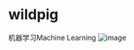 # wildpig
机器学习Machine Learning
![image](https://github.com/wildpig121/wildpig/blob/main/DBSCAN/Figure_1.png)
